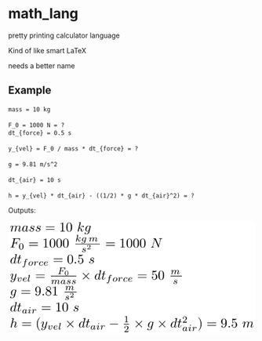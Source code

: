 # math_lang
pretty printing calculator language

Kind of like smart LaTeX

needs a better name

## Example

```
mass = 10 kg

F_0 = 1000 N = ?
dt_{force} = 0.5 s

y_{vel} = F_0 / mass * dt_{force} = ?

g = 9.81 m/s^2

dt_{air} = 10 s

h = y_{vel} * dt_{air} - ((1/2) * g * dt_{air}^2) = ?
```

Outputs:

![example 1](images/ex1.png)
